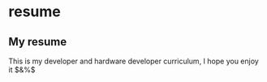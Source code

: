 # resume
## My resume

$%&$ This is my developer and hardware developer curriculum, I hope you enjoy it $&%$
